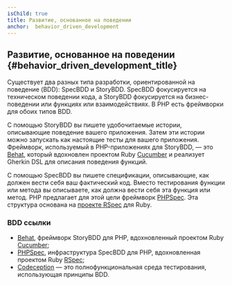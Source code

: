```yaml
---
isChild: true
title: Развитие, основанное на поведении
anchor:  behavior_driven_development
---
```


## Развитие, основанное на поведении {#behavior_driven_development_title}

Существует два разных типа разработки, ориентированной на поведение (BDD): SpecBDD и StoryBDD. SpecBDD фокусируется на
техническом поведении кода, а StoryBDD фокусируется на бизнес-поведении или функциях или взаимодействиях. В PHP есть
фреймворки для обоих типов BDD.

С помощью StoryBDD вы пишете удобочитаемые истории, описывающие поведение вашего приложения. Затем эти истории можно
запускать как настоящие тесты для вашего приложения. Фреймворк, используемый в PHP-приложениях для StoryBDD, — это
[Behat], который вдохновлен проектом Ruby [Cucumber] и реализует Gherkin DSL для описания поведения функций.

С помощью SpecBDD вы пишете спецификации, описывающие, как должен вести себя ваш фактический код. Вместо тестирования
функции или метода вы описываете, как должна вести себя эта функция или метод. PHP предлагает для этой цели фреймворк
[PHPSpec]. Эта структура основана на [проекте RSpec][Rspec] для Ruby.

### BDD ссылки

* [Behat], фреймворк StoryBDD для PHP, вдохновленный проектом Ruby [Cucumber];
* [PHPSpec], инфраструктура SpecBDD для PHP, вдохновленная проектом Ruby [RSpec];
* [Codeception] — это полнофункциональная среда тестирования, использующая принципы BDD.

[Behat]: https://behat.org/
[Cucumber]: https://cucumber.io/
[PHPSpec]: https://www.phpspec.net/
[RSpec]: https://rspec.info/
[Codeception]: https://codeception.com/
